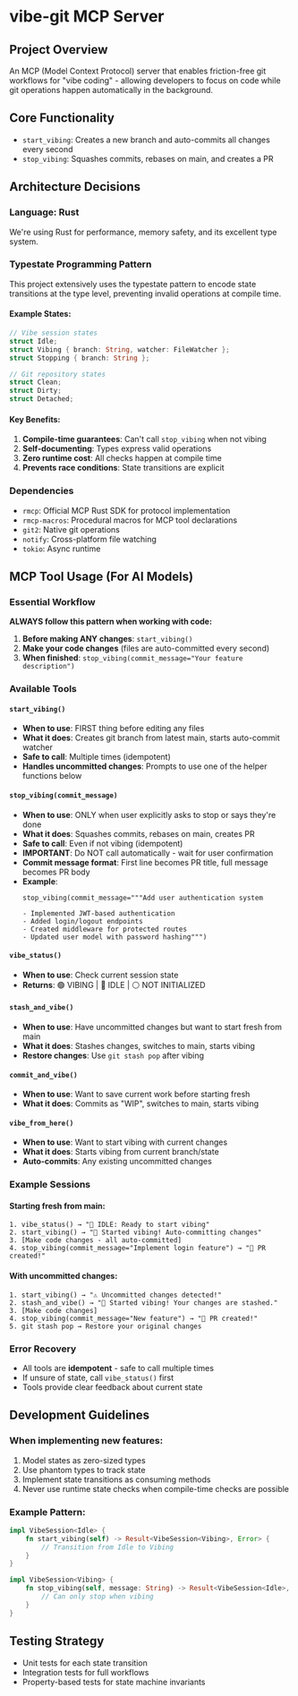 # vibe-git MCP Server

## Project Overview
An MCP (Model Context Protocol) server that enables friction-free git workflows for "vibe coding" - allowing developers to focus on code while git operations happen automatically in the background.

## Core Functionality
- `start_vibing`: Creates a new branch and auto-commits all changes every second
- `stop_vibing`: Squashes commits, rebases on main, and creates a PR

## Architecture Decisions

### Language: Rust
We're using Rust for performance, memory safety, and its excellent type system.

### Typestate Programming Pattern
This project extensively uses the typestate pattern to encode state transitions at the type level, preventing invalid operations at compile time.

#### Example States:
```rust
// Vibe session states
struct Idle;
struct Vibing { branch: String, watcher: FileWatcher };
struct Stopping { branch: String };

// Git repository states  
struct Clean;
struct Dirty;
struct Detached;
```

#### Key Benefits:
1. **Compile-time guarantees**: Can't call `stop_vibing` when not vibing
2. **Self-documenting**: Types express valid operations
3. **Zero runtime cost**: All checks happen at compile time
4. **Prevents race conditions**: State transitions are explicit

### Dependencies
- `rmcp`: Official MCP Rust SDK for protocol implementation
- `rmcp-macros`: Procedural macros for MCP tool declarations
- `git2`: Native git operations
- `notify`: Cross-platform file watching
- `tokio`: Async runtime

## MCP Tool Usage (For AI Models)

### Essential Workflow
**ALWAYS follow this pattern when working with code:**

1. **Before making ANY changes**: `start_vibing()`
2. **Make your code changes** (files are auto-committed every second)
3. **When finished**: `stop_vibing(commit_message="Your feature description")`

### Available Tools

#### `start_vibing()`
- **When to use**: FIRST thing before editing any files
- **What it does**: Creates git branch from latest main, starts auto-commit watcher
- **Safe to call**: Multiple times (idempotent)
- **Handles uncommitted changes**: Prompts to use one of the helper functions below

#### `stop_vibing(commit_message)`
- **When to use**: ONLY when user explicitly asks to stop or says they're done
- **What it does**: Squashes commits, rebases on main, creates PR
- **Safe to call**: Even if not vibing (idempotent)
- **IMPORTANT**: Do NOT call automatically - wait for user confirmation
- **Commit message format**: First line becomes PR title, full message becomes PR body
- **Example**: 
  ```
  stop_vibing(commit_message="""Add user authentication system
  
  - Implemented JWT-based authentication
  - Added login/logout endpoints
  - Created middleware for protected routes
  - Updated user model with password hashing""")
  ```

#### `vibe_status()`
- **When to use**: Check current session state
- **Returns**: 🟢 VIBING | 🔵 IDLE | ⚪ NOT INITIALIZED

#### `stash_and_vibe()`
- **When to use**: Have uncommitted changes but want to start fresh from main
- **What it does**: Stashes changes, switches to main, starts vibing
- **Restore changes**: Use `git stash pop` after vibing

#### `commit_and_vibe()`
- **When to use**: Want to save current work before starting fresh
- **What it does**: Commits as "WIP", switches to main, starts vibing

#### `vibe_from_here()`
- **When to use**: Want to start vibing with current changes
- **What it does**: Starts vibing from current branch/state
- **Auto-commits**: Any existing uncommitted changes

### Example Sessions

#### Starting fresh from main:
```
1. vibe_status() → "🔵 IDLE: Ready to start vibing"
2. start_vibing() → "🚀 Started vibing! Auto-committing changes"
3. [Make code changes - all auto-committed]
4. stop_vibing(commit_message="Implement login feature") → "🏁 PR created!"
```

#### With uncommitted changes:
```
1. start_vibing() → "⚠️ Uncommitted changes detected!"
2. stash_and_vibe() → "🚀 Started vibing! Your changes are stashed."
3. [Make code changes]
4. stop_vibing(commit_message="New feature") → "🏁 PR created!"
5. git stash pop → Restore your original changes
```


### Error Recovery
- All tools are **idempotent** - safe to call multiple times
- If unsure of state, call `vibe_status()` first
- Tools provide clear feedback about current state

## Development Guidelines

### When implementing new features:
1. Model states as zero-sized types
2. Use phantom types to track state
3. Implement state transitions as consuming methods
4. Never use runtime state checks when compile-time checks are possible

### Example Pattern:
```rust
impl VibeSession<Idle> {
    fn start_vibing(self) -> Result<VibeSession<Vibing>, Error> {
        // Transition from Idle to Vibing
    }
}

impl VibeSession<Vibing> {
    fn stop_vibing(self, message: String) -> Result<VibeSession<Idle>, Error> {
        // Can only stop when vibing
    }
}
```

## Testing Strategy
- Unit tests for each state transition
- Integration tests for full workflows
- Property-based tests for state machine invariants